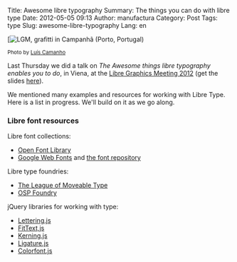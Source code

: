Title: Awesome libre typography
Summary: The things you can do with libre type
Date: 2012-05-05 09:13
Author: manufactura
Category: Post
Tags: type
Slug: awesome-libre-typography
Lang: en

[![](http://blog.manufacturaindependente.org/wp-content/uploads/2012/05/DSC_0019-1024x768.jpg "LGM, grafitti in Campanhã (Porto, Portugal)")

<small>Photo by [Luís
Camanho](http://itsagoodlifeifyoudontweaken.tumblr.com)</small>

Last Thursday we did a talk on *The Awesome things libre typography
enables you to do*, in Viena, at the [Libre Graphics Meeting
2012](www.libregraphicsmeeting.org/2012/ "Libre Graphics Meeting 2012")
(get the slides
[here](http://manufacturaindependente.com/files/awesome-libre-type_lgm2012.zip "The Awesome things libre typography enables you to do, Manufactura Independente, LGM 2012")).

We mentioned many examples and resources for working with Libre Type.  
Here is a list in progress. We'll build on it as we go along.

### Libre font resources

Libre font collections:

-   [Open Font Library](http://openfontlibrary.org "Open Font Library")
-   [Google Web
    Fonts](http://www.google.com/webfonts "Google Web Fonts") and [the
    font
    repository](http://code.google.com/p/googlefontdirectory/ "Google Web Fonts repository")

Libre type foundries:

-   [The League of Moveable
    Type](http://www.theleagueofmoveabletype.com "The League of Moveable Type")
-   [OSP
    Foundry](http://ospublish.constantvzw.org/foundry "OSP Foundry")

jQuery libraries for working with type:

-   [Lettering.js](http://letteringjs.com "Lettering.js")
-   [FitText,js](http://fittextjs.com "FitText.js")
-   [Kerning.js](http://kerningjs.com "Kerning.js")
-   [Ligature.js](http://chipcullen.com/ligatures/ "Ligatures.js")
-   [Colorfont.js](http://manufacturaindependente.com/colorfont "Colorfont.js")
